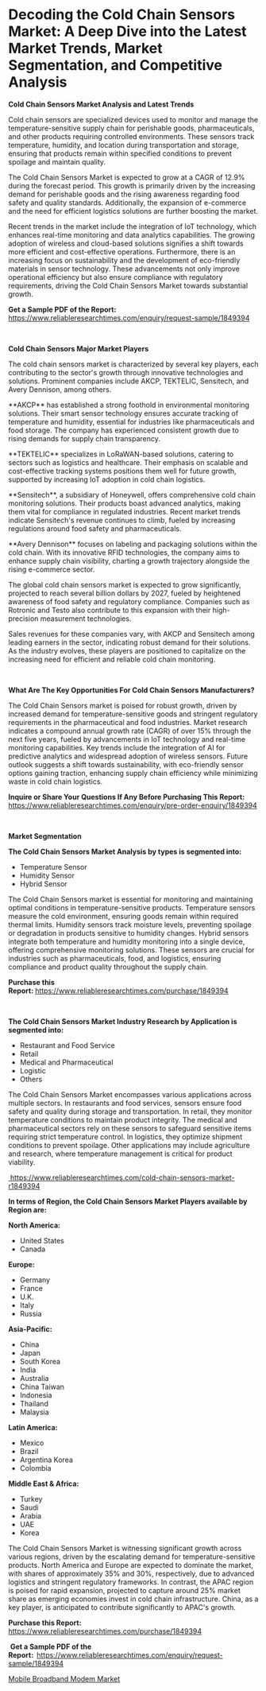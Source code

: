 <p><h1>Decoding the Cold Chain Sensors Market: A Deep Dive into the Latest Market Trends, Market Segmentation, and Competitive Analysis</h1></p><p><strong>Cold Chain Sensors Market Analysis and Latest Trends</strong></p>
<p><p>Cold chain sensors are specialized devices used to monitor and manage the temperature-sensitive supply chain for perishable goods, pharmaceuticals, and other products requiring controlled environments. These sensors track temperature, humidity, and location during transportation and storage, ensuring that products remain within specified conditions to prevent spoilage and maintain quality.</p><p>The Cold Chain Sensors Market is expected to grow at a CAGR of 12.9% during the forecast period. This growth is primarily driven by the increasing demand for perishable goods and the rising awareness regarding food safety and quality standards. Additionally, the expansion of e-commerce and the need for efficient logistics solutions are further boosting the market.</p><p>Recent trends in the market include the integration of IoT technology, which enhances real-time monitoring and data analytics capabilities. The growing adoption of wireless and cloud-based solutions signifies a shift towards more efficient and cost-effective operations. Furthermore, there is an increasing focus on sustainability and the development of eco-friendly materials in sensor technology. These advancements not only improve operational efficiency but also ensure compliance with regulatory requirements, driving the Cold Chain Sensors Market towards substantial growth.</p></p>
<p><strong>Get a Sample PDF of the Report:&nbsp;</strong> <a href="https://www.reliableresearchtimes.com/enquiry/request-sample/1849394?utm_campaign=3281&utm_medium=2&utm_source=Github&utm_content=ia&utm_term=06042025&utm_id=cold-chain-sensors">https://www.reliableresearchtimes.com/enquiry/request-sample/1849394</a></p>
<p>&nbsp;</p>
<p><strong>Cold Chain Sensors Major Market Players</strong></p>
<p><p>The cold chain sensors market is characterized by several key players, each contributing to the sector's growth through innovative technologies and solutions. Prominent companies include AKCP, TEKTELIC, Sensitech, and Avery Dennison, among others. </p><p>**AKCP** has established a strong foothold in environmental monitoring solutions. Their smart sensor technology ensures accurate tracking of temperature and humidity, essential for industries like pharmaceuticals and food storage. The company has experienced consistent growth due to rising demands for supply chain transparency.</p><p>**TEKTELIC** specializes in LoRaWAN-based solutions, catering to sectors such as logistics and healthcare. Their emphasis on scalable and cost-effective tracking systems positions them well for future growth, supported by increasing IoT adoption in cold chain logistics.</p><p>**Sensitech**, a subsidiary of Honeywell, offers comprehensive cold chain monitoring solutions. Their products boast advanced analytics, making them vital for compliance in regulated industries. Recent market trends indicate Sensitech's revenue continues to climb, fueled by increasing regulations around food safety and pharmaceuticals.</p><p>**Avery Dennison** focuses on labeling and packaging solutions within the cold chain. With its innovative RFID technologies, the company aims to enhance supply chain visibility, charting a growth trajectory alongside the rising e-commerce sector.</p><p>The global cold chain sensors market is expected to grow significantly, projected to reach several billion dollars by 2027, fueled by heightened awareness of food safety and regulatory compliance. Companies such as Rotronic and Testo also contribute to this expansion with their high-precision measurement technologies.</p><p>Sales revenues for these companies vary, with AKCP and Sensitech among leading earners in the sector, indicating robust demand for their solutions. As the industry evolves, these players are positioned to capitalize on the increasing need for efficient and reliable cold chain monitoring.</p></p>
<p>&nbsp;</p>
<p><strong>What Are The Key Opportunities For Cold Chain Sensors Manufacturers?</strong></p>
<p><p>The Cold Chain Sensors market is poised for robust growth, driven by increased demand for temperature-sensitive goods and stringent regulatory requirements in the pharmaceutical and food industries. Market research indicates a compound annual growth rate (CAGR) of over 15% through the next five years, fueled by advancements in IoT technology and real-time monitoring capabilities. Key trends include the integration of AI for predictive analytics and widespread adoption of wireless sensors. Future outlook suggests a shift towards sustainability, with eco-friendly sensor options gaining traction, enhancing supply chain efficiency while minimizing waste in cold chain logistics.</p></p>
<p><strong>Inquire or Share Your Questions If Any Before Purchasing This Report:</strong> <a href="https://www.reliableresearchtimes.com/enquiry/pre-order-enquiry/1849394?utm_campaign=3281&utm_medium=2&utm_source=Github&utm_content=ia&utm_term=06042025&utm_id=cold-chain-sensors">https://www.reliableresearchtimes.com/enquiry/pre-order-enquiry/1849394</a></p>
<p>&nbsp;</p>
<p><strong>Market Segmentation</strong></p>
<p><strong>The Cold Chain Sensors Market Analysis by types is segmented into:</strong></p>
<p><ul><li>Temperature Sensor</li><li>Humidity Sensor</li><li>Hybrid Sensor</li></ul></p>
<p><p>The Cold Chain Sensors market is essential for monitoring and maintaining optimal conditions in temperature-sensitive products. Temperature sensors measure the cold environment, ensuring goods remain within required thermal limits. Humidity sensors track moisture levels, preventing spoilage or degradation in products sensitive to humidity changes. Hybrid sensors integrate both temperature and humidity monitoring into a single device, offering comprehensive monitoring solutions. These sensors are crucial for industries such as pharmaceuticals, food, and logistics, ensuring compliance and product quality throughout the supply chain.</p></p>
<p><strong>Purchase this Report:&nbsp;</strong><a href="https://www.reliableresearchtimes.com/purchase/1849394?utm_campaign=3281&utm_medium=2&utm_source=Github&utm_content=ia&utm_term=06042025&utm_id=cold-chain-sensors">https://www.reliableresearchtimes.com/purchase/1849394</a></p>
<p>&nbsp;</p>
<p><strong>The Cold Chain Sensors Market Industry Research by Application is segmented into:</strong></p>
<p><ul><li>Restaurant and Food Service</li><li>Retail</li><li>Medical and Pharmaceutical</li><li>Logistic</li><li>Others</li></ul></p>
<p><p>The Cold Chain Sensors Market encompasses various applications across multiple sectors. In restaurants and food services, sensors ensure food safety and quality during storage and transportation. In retail, they monitor temperature conditions to maintain product integrity. The medical and pharmaceutical sectors rely on these sensors to safeguard sensitive items requiring strict temperature control. In logistics, they optimize shipment conditions to prevent spoilage. Other applications may include agriculture and research, where temperature management is critical for product viability.</p></p>
<p><a href="https://www.reliableresearchtimes.com/cold-chain-sensors-market-r1849394?utm_campaign=3281&utm_medium=2&utm_source=Github&utm_content=ia&utm_term=06042025&utm_id=cold-chain-sensors">&nbsp;https://www.reliableresearchtimes.com/cold-chain-sensors-market-r1849394</a></p>
<p><strong>In terms of Region, the Cold Chain Sensors Market Players available by Region are:</strong></p>
<p>
    <p> <strong> North America: </strong>
        <ul>
            <li>United States</li>
            <li>Canada</li>
        </ul>
        </p> 
    <p> <strong> Europe: </strong>
        <ul>
            <li>Germany</li>
            <li>France</li>
            <li>U.K.</li>
            <li>Italy</li>
            <li>Russia</li>
        </ul>
        </p> 
    <p> <strong> Asia-Pacific: </strong>
        <ul>
            <li>China</li>
            <li>Japan</li>
            <li>South Korea</li>
            <li>India</li>
            <li>Australia</li>
            <li>China Taiwan</li>
            <li>Indonesia</li>
            <li>Thailand</li>
            <li>Malaysia</li>
        </ul>
        </p> 
    <p> <strong> Latin America: </strong>
        <ul>
            <li>Mexico</li>
            <li>Brazil</li>
            <li>Argentina Korea</li>
            <li>Colombia</li>
        </ul>
        </p> 
    <p> <strong> Middle East & Africa: </strong>
        <ul>
            <li>Turkey</li>
            <li>Saudi</li>
            <li>Arabia</li>
            <li>UAE</li>
            <li>Korea</li>
        </ul>
    </p>
    </p>
<p><p>The Cold Chain Sensors Market is witnessing significant growth across various regions, driven by the escalating demand for temperature-sensitive products. North America and Europe are expected to dominate the market, with shares of approximately 35% and 30%, respectively, due to advanced logistics and stringent regulatory frameworks. In contrast, the APAC region is poised for rapid expansion, projected to capture around 25% market share as emerging economies invest in cold chain infrastructure. China, as a key player, is anticipated to contribute significantly to APAC's growth.</p></p>
<p><strong>Purchase this Report: </strong><a href="https://www.reliableresearchtimes.com/purchase/1849394?utm_campaign=3281&utm_medium=2&utm_source=Github&utm_content=ia&utm_term=06042025&utm_id=cold-chain-sensors">https://www.reliableresearchtimes.com/purchase/1849394</a></p>
<p>&nbsp;<strong>Get a Sample PDF of the Report:&nbsp;&nbsp;</strong><a href="https://www.reliableresearchtimes.com/enquiry/request-sample/1849394?utm_campaign=3281&utm_medium=2&utm_source=Github&utm_content=ia&utm_term=06042025&utm_id=cold-chain-sensors">https://www.reliableresearchtimes.com/enquiry/request-sample/1849394</a></p>
<p><strong></strong></p>
<p><p><a href="https://github.com/sharphadan/Market-Research-Report-List-1/blob/main/mobile-broadband-modem-market.md?utm_campaign=3281&utm_medium=2&utm_source=Github&utm_content=ia&utm_term=06042025&utm_id=cold-chain-sensors">Mobile Broadband Modem Market</a></p></p>
